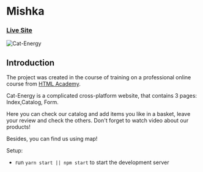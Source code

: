 # Mishka

### [Live Site](https://wizardly-swartz-7574ec.netlify.app/)

![Cat-Energy](https://i.ibb.co/DwJxhGT/React-Mishka.png)


## Introduction
The project was created in the course of training on a professional
 online course from [HTML Academy](https://htmlacademy.ru).

Cat-Energy is a complicated cross-platform website, that contains 3 pages: Index,Catalog, Form. 

Here you can check our catalog and add items you like in a basket, leave your review and check 
the others. Don't forget to  watch video about our products!

Besides, you can find us using map!

Setup:
- run ```yarn start || npm start``` to start the development server
